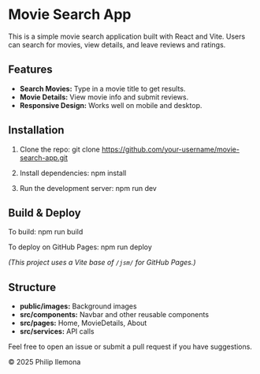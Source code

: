 # Movie Search App

This is a simple movie search application built with React and Vite. Users can search for movies, view details, and leave reviews and ratings.

## Features
- **Search Movies:** Type in a movie title to get results.
- **Movie Details:** View movie info and submit reviews.
- **Responsive Design:** Works well on mobile and desktop.

## Installation
1. Clone the repo:
git clone https://github.com/your-username/movie-search-app.git



2. Install dependencies:
npm install



3. Run the development server:
npm run dev


## Build & Deploy
To build:
npm run build


To deploy on GitHub Pages:
npm run deploy


*(This project uses a Vite base of `/jsm/` for GitHub Pages.)*

## Structure
- **public/images:** Background images
- **src/components:** Navbar and other reusable components
- **src/pages:** Home, MovieDetails, About
- **src/services:** API calls

Feel free to open an issue or submit a pull request if you have suggestions.

© 2025 Philip Ilemona
